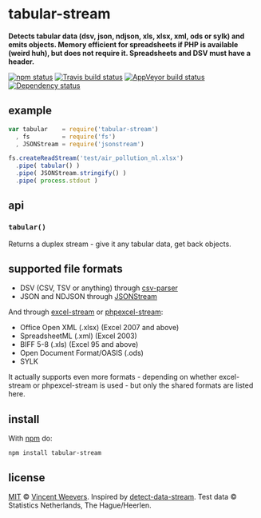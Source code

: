 # tabular-stream

**Detects tabular data (dsv, json, ndjson, xls, xlsx, xml, ods or sylk) and emits objects. Memory efficient for spreadsheets if PHP is available (weird huh), but does not require it. Spreadsheets and DSV must have a header.**

[![npm status](http://img.shields.io/npm/v/tabular-stream.svg?style=flat-square)](https://www.npmjs.org/package/tabular-stream) [![Travis build status](https://img.shields.io/travis/vweevers/tabular-stream.svg?style=flat-square&label=travis)](http://travis-ci.org/vweevers/tabular-stream) [![AppVeyor build status](https://img.shields.io/appveyor/ci/vweevers/tabular-stream.svg?style=flat-square&label=appveyor)](https://ci.appveyor.com/project/vweevers/tabular-stream) [![Dependency status](https://img.shields.io/david/vweevers/tabular-stream.svg?style=flat-square)](https://david-dm.org/vweevers/tabular-stream)

## example

```js
var tabular    = require('tabular-stream')
  , fs         = require('fs')
  , JSONStream = require('jsonstream')

fs.createReadStream('test/air_pollution_nl.xlsx')
  .pipe( tabular() )
  .pipe( JSONStream.stringify() )
  .pipe( process.stdout )
```

## api

### `tabular()`

Returns a duplex stream - give it any tabular data, get back objects.

## supported file formats

- DSV (CSV, TSV or anything) through [csv-parser](https://npmjs.com/package/csv-parser)
- JSON and NDJSON through [JSONStream](https://npmjs.com/package/JSONStream)

And through [excel-stream](https://npmjs.com/package/excel-stream) or [phpexcel-stream](https://npmjs.com/package/phpexcel-stream):

- Office Open XML (.xlsx) (Excel 2007 and above)
- SpreadsheetML (.xml) (Excel 2003)
- BIFF 5-8 (.xls) (Excel 95 and above)
- Open Document Format/OASIS (.ods)
- SYLK

It actually supports even more formats - depending on whether excel-stream or phpexcel-stream is used - but only the shared formats are listed here.

## install

With [npm](https://npmjs.org) do:

```
npm install tabular-stream
```

## license

[MIT](http://opensource.org/licenses/MIT) © [Vincent Weevers](http://vincentweevers.nl). Inspired by [detect-data-stream](https://www.npmjs.com/package/detect-data-stream).  Test data © Statistics Netherlands, The Hague/Heerlen.
